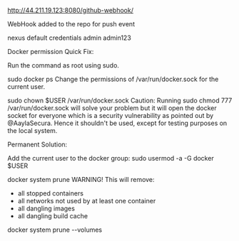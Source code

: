 http://44.211.19.123:8080/github-webhook/

WebHook added to the repo for push event

nexus default credentials admin admin123 

Docker permission Quick Fix:

Run the command as root using sudo.

sudo docker ps
Change the permissions of /var/run/docker.sock for the current user.

sudo chown $USER /var/run/docker.sock
Caution: Running sudo chmod 777 /var/run/docker.sock will solve your problem but it will open the docker socket for everyone which is a security vulnerability as pointed out by @AaylaSecura. Hence it shouldn't be used, except for testing purposes on the local system.

Permanent Solution:

Add the current user to the docker group: sudo usermod -a -G docker $USER

docker system prune
WARNING! This will remove:
  - all stopped containers
  - all networks not used by at least one container
  - all dangling images
  - all dangling build cache

docker system prune --volumes

